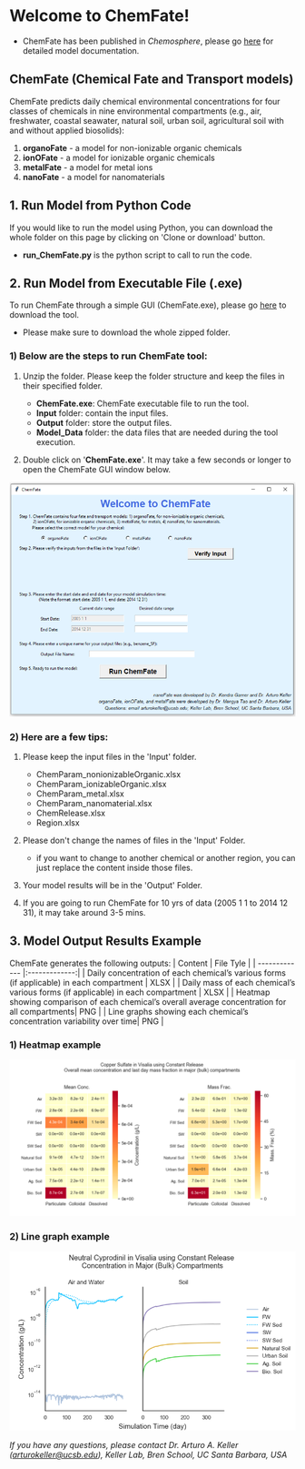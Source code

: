# Welcome to ChemFate!
* ChemFate has been published in *Chemosphere*, please go [here](https://dx.doi.org/10.1016/j.chemosphere.2020.126897) for detailed model documentation.
## ChemFate (Chemical Fate and Transport models)
ChemFate predicts daily chemical environmental concentrations for four classes of chemicals in nine environmental compartments (e.g., air, freshwater, coastal seawater, natural soil, urban soil, agricultural soil with and without applied biosolids):

  1) **organoFate** - a model for non-ionizable organic chemicals
  2) **ionOFate** - a model for ionizable organic chemicals
  3) **metalFate** - a model for metal ions
  4) **nanoFate** - a model for nanomaterials

## 1. Run Model from Python Code
If you would like to run the model using Python, you can download the whole folder on this page by clicking on 'Clone or download' button.
* **run_ChemFate.py** is the python script to call to run the code.

## 2. Run Model from Executable File (.exe)
To run ChemFate through a simple GUI (ChemFate.exe), 
please go [here](https://drive.google.com/file/d/12zNlE2hnfWgw7UkB04ENNXbtYqvNP7t5/view?usp=sharing) to download the tool.
* Please make sure to download the whole zipped folder.

### 1) Below are the steps to run ChemFate tool:
1. Unzip the folder. Please keep the folder structure and keep the files in their specified folder.
	* **ChemFate.exe**: ChemFate executable file to run the tool.
	* **Input** folder: contain the input files.
	* **Output** folder: store the output files.
	* **Model_Data** folder: the data files that are needed during the tool execution.

2. Double click on '**ChemFate.exe**'. It may take a few seconds or longer to open the ChemFate GUI window below.

![ChemFate.exe](https://github.com/klaris-ak/ChemFate/blob/master/Images/chemfate.png "ChemFate.exe")

### 2) Here are a few tips:
1. Please keep the input files in the 'Input' folder.
	- ChemParam_nonionizableOrganic.xlsx
	- ChemParam_ionizableOrganic.xlsx
	- ChemParam_metal.xlsx
	- ChemParam_nanomaterial.xlsx
	- ChemRelease.xlsx
	- Region.xlsx

2. Please don't change the names of files in the 'Input' Folder.
	- if you want to change to another chemical or another region,
	you can just replace the content inside those files.

3. Your model results will be in the 'Output' Folder.

4. If you are going to run ChemFate for 10 yrs of data (2005 1 1 to 2014 12 31),
	it may take around 3-5 mins.

## 3. Model Output Results Example
ChemFate generates the following outputs:
| Content       | File Tyle     |
| ------------- |:-------------:|
| Daily concentration of each chemical’s various forms (if applicable) in each compartment      | XLSX |
| Daily mass of each chemical’s various forms (if applicable)  in each compartment     | XLSX       |
| Heatmap showing comparison of each chemical’s overall average concentration for all compartments| PNG     |
| Line graphs showing each chemical’s concentration variability over time| PNG     |

### 1) Heatmap example

![heatmap](https://github.com/klaris-ak/ChemFate/blob/master/Images/metal_heatmap_example.png "heatmap")

### 2) Line graph example

![linegraph](https://github.com/klaris-ak/ChemFate/blob/master/Images/neutral_bulk_example.png "linegraph")

*If you have any questions, please contact Dr. Arturo A. Keller (arturokeller@ucsb.edu), Keller Lab, Bren School, UC Santa Barbara, USA*
